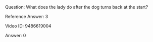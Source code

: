 Question: What does the lady do after the dog turns back at the start?

Reference Answer: 3

Video ID: 9486619004

Answer: 0

